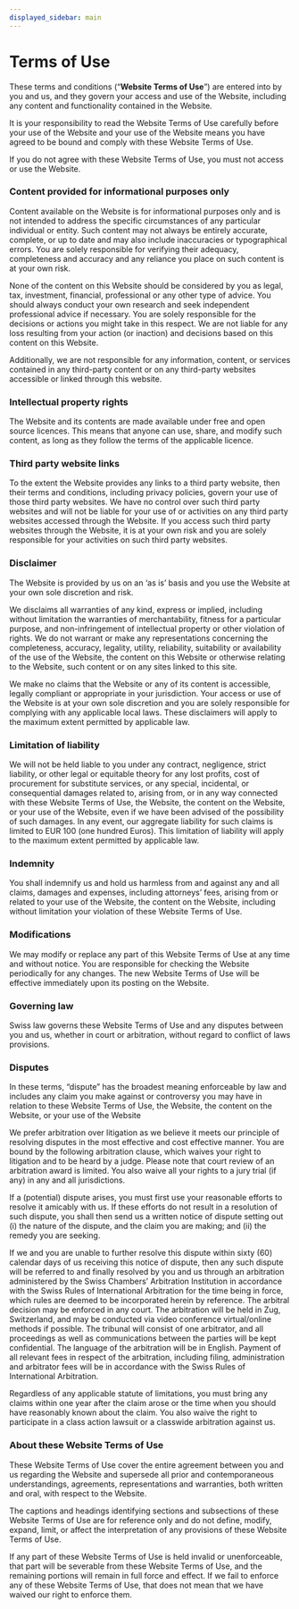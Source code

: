 ```yaml
---
displayed_sidebar: main
---
```


# Terms of Use

These terms and conditions (“**Website Terms of Use**”) are entered into by you and us, and they govern your access and use of the Website, including any content and functionality contained in the Website. 

It is your responsibility to read the Website Terms of Use carefully before your use of the Website and your use of the Website means you have agreed to be bound and comply with these Website Terms of Use. 

If you do not agree with these Website Terms of Use, you must not access or use the Website. 

### Content provided for informational purposes only

Content available on the Website is for informational purposes only and is not intended to address the specific circumstances of any particular individual or entity. Such content may not always be entirely accurate, complete, or up to date and may also include inaccuracies or typographical errors. You are solely responsible for verifying their adequacy, completeness and accuracy and any reliance you place on such content is at your own risk. 

None of the content on this Website should be considered by you as legal, tax, investment, financial, professional or any other type of advice. You should always conduct your own research and seek independent professional advice if necessary. You are solely responsible for the decisions or actions you might take in this respect. We are not liable for any loss resulting from your action (or inaction) and decisions based on this content on this Website. 

Additionally, we are not responsible for any information, content, or services contained in any third-party content or on any third-party websites accessible or linked through this website. 

### Intellectual property rights

The Website and its contents are made available under free and open source licences. This means that anyone can use, share, and modify such content, as long as they follow the terms of the applicable licence. 

### Third party website links

To the extent the Website provides any links to a third party website, then their terms and conditions, including privacy policies, govern your use of those third party websites. We have no control over such third party websites and will not be liable for your use of or activities on any third party websites accessed through the Website. If you access such third party websites through the Website, it is at your own risk and you are solely responsible for your activities on such third party websites.

### Disclaimer

The Website is provided by us on an ‘as is’ basis and you use the Website at your own sole discretion and risk.

We disclaims all warranties of any kind, express or implied, including without limitation the warranties of merchantability, fitness for a particular purpose, and non-infringement of intellectual property or other violation of rights. We do not warrant or make any representations concerning the completeness, accuracy, legality, utility, reliability, suitability or availability of the use of the Website, the content on this Website or otherwise relating to the Website, such content or on any sites linked to this site.

We make no claims that the Website or any of its content is accessible, legally compliant or appropriate in your jurisdiction. Your access or use of the Website is at your own sole discretion and you are solely responsible for complying with any applicable local laws. These disclaimers will apply to the maximum extent permitted by applicable law. 

### Limitation of liability

We will not be held liable to you under any contract, negligence, strict liability, or other legal or equitable theory for any lost profits, cost of procurement for substitute services, or any special, incidental, or consequential damages related to, arising from, or in any way connected with these Website Terms of Use, the Website, the content on the Website, or your use of the Website, even if we have been advised of the possibility of such damages. In any event, our aggregate liability for such claims is limited to EUR 100 (one hundred Euros). This limitation of liability will apply to the maximum extent permitted by applicable law.

### Indemnity

You shall indemnify us and hold us harmless from and against any and all claims, damages and expenses, including attorneys’ fees, arising from or related to your use of the Website, the content on the Website, including without limitation your violation of these Website Terms of Use. 

### Modifications

We may modify or replace any part of this Website Terms of Use at any time and without notice. You are responsible for checking the Website periodically for any changes. The new Website Terms of Use will be effective immediately upon its posting on the Website.

### Governing law

Swiss law governs these Website Terms of Use and any disputes between you and us, whether in court or arbitration, without regard to conflict of laws provisions.

### Disputes

In these terms, “dispute” has the broadest meaning enforceable by law and includes any claim you make against or controversy you may have in relation to these Website Terms of Use, the Website, the content on the Website, or your use of the Website 

We prefer arbitration over litigation as we believe it meets our principle of resolving disputes in the most effective and cost effective manner. You are bound by the following arbitration clause, which waives your right to litigation and to be heard by a judge. Please note that court review of an arbitration award is limited. You also waive all your rights to a jury trial (if any) in any and all jurisdictions. 

If a (potential) dispute arises, you must first use your reasonable efforts to resolve it amicably with us. If these efforts do not result in a resolution of such dispute, you shall then send us a written notice of dispute setting out (i) the nature of the dispute, and the claim you are making; and (ii) the remedy you are seeking. 

If we and you are unable to further resolve this dispute within sixty (60) calendar days of us receiving this notice of dispute, then any such dispute will be referred to and finally resolved by you and us through an arbitration administered by the Swiss Chambers’ Arbitration Institution in accordance with the Swiss Rules of International Arbitration for the time being in force, which rules are deemed to be incorporated herein by reference. The arbitral decision may be enforced in any court. The arbitration will be held in Zug, Switzerland, and may be conducted via video conference virtual/online methods if possible. The tribunal will consist of one arbitrator, and all proceedings as well as communications between the parties will be kept confidential. The language of the arbitration will be in English. Payment of all relevant fees in respect of the arbitration, including filing, administration and arbitrator fees will be in accordance with the Swiss Rules of International Arbitration. 

Regardless of any applicable statute of limitations, you must bring any claims within one year after the claim arose or the time when you should have reasonably known about the claim. You also waive the right to participate in a class action lawsuit or a classwide arbitration against us. 

### About these Website Terms of Use

These Website Terms of Use cover the entire agreement between you and us regarding the Website and supersede all prior and contemporaneous understandings, agreements, representations and warranties, both written and oral, with respect to the Website. 

The captions and headings identifying sections and subsections of these Website Terms of Use are for reference only and do not define, modify, expand, limit, or affect the interpretation of any provisions of these Website Terms of Use. 

If any part of these Website Terms of Use is held invalid or unenforceable, that part will be severable from these Website Terms of Use, and the remaining portions will remain in full force and effect. If we fail to enforce any of these Website Terms of Use, that does not mean that we have waived our right to enforce them.
